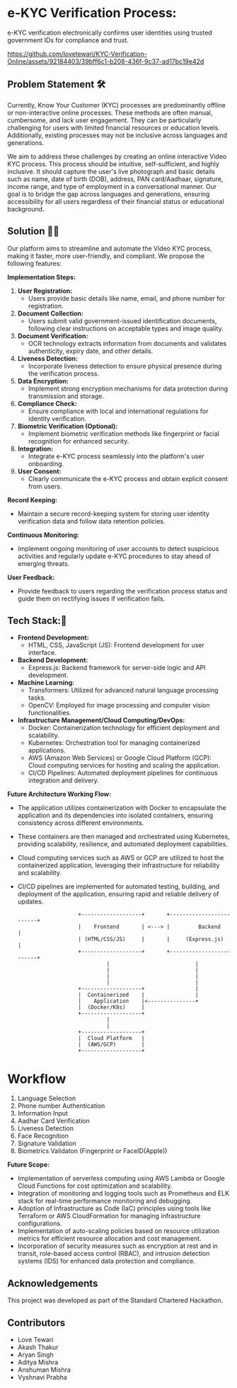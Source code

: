 # e-KYC Verification Process:
e-KYC verification electronically confirms user identities using trusted government IDs for compliance and trust.


https://github.com/lovetewari/KYC-Verification-Online/assets/92184403/39bff6c1-b208-436f-9c37-ad17bc19e42d


## Problem Statement 🛠️

Currently, Know Your Customer (KYC) processes are predominantly offline or non-interactive online processes. These methods are often manual, cumbersome, and lack user engagement. They can be particularly challenging for users with limited financial resources or education levels. Additionally, existing processes may not be inclusive across languages and generations.

We aim to address these challenges by creating an online interactive Video KYC process. This process should be intuitive, self-sufficient, and highly inclusive. It should capture the user's live photograph and basic details such as name, date of birth (DOB), address, PAN card/Aadhaar, signature, income range, and type of employment in a conversational manner. Our goal is to bridge the gap across languages and generations, ensuring accessibility for all users regardless of their financial status or educational background.


## Solution 💪🏽

Our platform aims to streamline and automate the Video KYC process, making it faster, more user-friendly, and compliant. We propose the following features:

**Implementation Steps:**
1. **User Registration:**
   - Users provide basic details like name, email, and phone number for registration.
2. **Document Collection:**
   - Users submit valid government-issued identification documents, following clear instructions on acceptable types and image quality.
3. **Document Verification:**
   - OCR technology extracts information from documents and validates authenticity, expiry date, and other details.
4. **Liveness Detection:**
   - Incorporate liveness detection to ensure physical presence during the verification process.
5. **Data Encryption:**
   - Implement strong encryption mechanisms for data protection during transmission and storage.
6. **Compliance Check:**
   - Ensure compliance with local and international regulations for identity verification.
7. **Biometric Verification (Optional):**
   - Implement biometric verification methods like fingerprint or facial recognition for enhanced security.
8. **Integration:**
   - Integrate e-KYC process seamlessly into the platform's user onboarding.
9. **User Consent:**
   - Clearly communicate the e-KYC process and obtain explicit consent from users.

**Record Keeping:**
- Maintain a secure record-keeping system for storing user identity verification data and follow data retention policies.

**Continuous Monitoring:**
- Implement ongoing monitoring of user accounts to detect suspicious activities and regularly update e-KYC procedures to stay ahead of emerging threats.

**User Feedback:**
- Provide feedback to users regarding the verification process status and guide them on rectifying issues if verification fails.

## Tech Stack:🧠
- **Frontend Development:**
  - HTML, CSS, JavaScript (JS): Frontend development for user interface.
- **Backend Development:**
  - Express.js: Backend framework for server-side logic and API development.
- **Machine Learning:**
  - Transformers: Utilized for advanced natural language processing tasks.
  - OpenCV: Employed for image processing and computer vision functionalities.
- **Infrastructure Management/Cloud Computing/DevOps:**
  - Docker: Containerization technology for efficient deployment and scalability.
  - Kubernetes: Orchestration tool for managing containerized applications.
  - AWS (Amazon Web Services) or Google Cloud Platform (GCP): Cloud computing services for hosting and scaling the application.
  - CI/CD Pipelines: Automated deployment pipelines for continuous integration and delivery.
  
**Future Architecture Working Flow:**
- The application utilizes containerization with Docker to encapsulate the application and its dependencies into isolated containers, ensuring consistency across different environments.
- These containers are then managed and orchestrated using Kubernetes, providing scalability, resilience, and automated deployment capabilities.
- Cloud computing services such as AWS or GCP are utilized to host the containerized application, leveraging their infrastructure for reliability and scalability.
- CI/CD pipelines are implemented for automated testing, building, and deployment of the application, ensuring rapid and reliable delivery of updates.

                         +-------------------+       +-------------------------+
                         |    Frontend       | <---> |         Backend         |
                         | (HTML/CSS/JS)     |       |     (Express.js)        |
                         +-------------------+       +-------------------------+
                                  |                           |
                                  |                           |
                                  |                           |
                                  |                           |
                         +-------------------+                |
                         |  Containerized    |                |
                         |    Application    |<---------------+
                         |  (Docker/K8s)     |
                         +-------------------+
                                  |
                                  |
                         +-------------------+
                         |  Cloud Platform   |
                         |  (AWS/GCP)        |
                         +-------------------+


# Workflow
1) Language Selection
2) Phone number Authentication
3) Information Input
4) Aadhar Card Verification
5) Liveness Detection 
6) Face Recognition
7) Signature Validation
8) Biometrics Validaton (Fingerprint or FaceID(Apple))


**Future Scope:**
- Implementation of serverless computing using AWS Lambda or Google Cloud Functions for cost optimization and scalability.
- Integration of monitoring and logging tools such as Prometheus and ELK stack for real-time performance monitoring and debugging.
- Adoption of Infrastructure as Code (IaC) principles using tools like Terraform or AWS CloudFormation for managing infrastructure configurations.
- Implementation of auto-scaling policies based on resource utilization metrics for efficient resource allocation and cost management.
- Incorporation of security measures such as encryption at rest and in transit, role-based access control (RBAC), and intrusion detection systems (IDS) for enhanced data protection and compliance.



## Acknowledgements

This project was developed as part of the Standard Chartered Hackathon.

## Contributors

- Love Tewari
- Akash Thakur
- Aryan Singh
- Aditya Mishra
- Anshuman Mishra
- Vyshnavi Prabha
